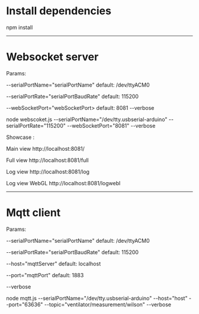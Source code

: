 # Install dependencies
npm install

---
# Websocket server
Params:

--serialPortName="serialPortName"     default: /dev/ttyACM0

--serialPortRate="serialPortBaudRate" default: 115200

--webSocketPort="webSocketPort>       default: 8081
--verbose


node webscoket.js --serialPortName="/dev/tty.usbserial-arduino"  --serialPortRate="115200" --webSocketPort="8081" --verbose

Showcase :

Main view      http://localhost:8081/

Full view      http://localhost:8081/full

Log view       http://localhost:8081/log

Log view WebGL http://localhost:8081/logwebl

---

# Mqtt client
Params:

--serialPortName="serialPortName"     default: /dev/ttyACM0

--serialPortRate="serialPortBaudRate" default: 115200

--host="mqttServer"                   default: localhost

--port="mqttPort"                     default: 1883

--verbose 

node mqtt.js   --serialPortName="/dev/tty.usbserial-arduino" --host="host" --port="63636" --topic="ventilator/measurement/wilson" --verbose
